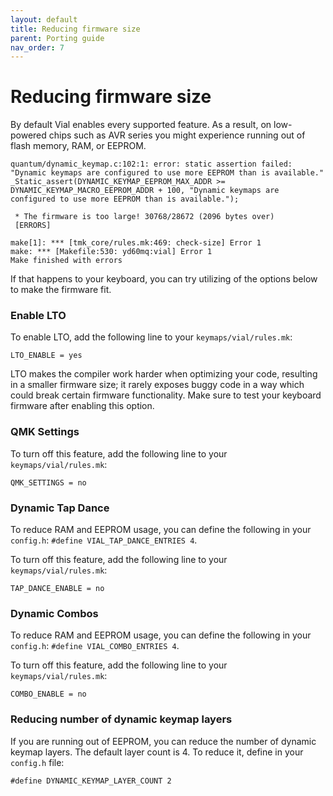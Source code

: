 ```yaml
---
layout: default
title: Reducing firmware size
parent: Porting guide
nav_order: 7
---
```


# Reducing firmware size

By default Vial enables every supported feature. As a result, on low-powered chips such as AVR series you might experience running out of flash memory, RAM, or EEPROM.

```
quantum/dynamic_keymap.c:102:1: error: static assertion failed: "Dynamic keymaps are configured to use more EEPROM than is available."
_Static_assert(DYNAMIC_KEYMAP_EEPROM_MAX_ADDR >= DYNAMIC_KEYMAP_MACRO_EEPROM_ADDR + 100, "Dynamic keymaps are configured to use more EEPROM than is available.");
```

```
 * The firmware is too large! 30768/28672 (2096 bytes over)
 [ERRORS]

make[1]: *** [tmk_core/rules.mk:469: check-size] Error 1
make: *** [Makefile:530: yd60mq:vial] Error 1
Make finished with errors
```

If that happens to your keyboard, you can try utilizing of the options below to make the firmware fit.

### Enable LTO

To enable LTO, add the following line to your `keymaps/vial/rules.mk`:

```
LTO_ENABLE = yes
```

LTO makes the compiler work harder when optimizing your code, resulting in a smaller firmware size; it rarely exposes buggy code in a way which could break certain firmware functionality. Make sure to test your keyboard firmware after enabling this option.

### QMK Settings

To turn off this feature, add the following line to your `keymaps/vial/rules.mk`:

```
QMK_SETTINGS = no
```

### Dynamic Tap Dance

To reduce RAM and EEPROM usage, you can define the following in your `config.h`: `#define VIAL_TAP_DANCE_ENTRIES 4`.

To turn off this feature, add the following line to your `keymaps/vial/rules.mk`:

```
TAP_DANCE_ENABLE = no
```

### Dynamic Combos

To reduce RAM and EEPROM usage, you can define the following in your `config.h`: `#define VIAL_COMBO_ENTRIES 4`.

To turn off this feature, add the following line to your `keymaps/vial/rules.mk`:

```
COMBO_ENABLE = no
```

### Reducing number of dynamic keymap layers

If you are running out of EEPROM, you can reduce the number of dynamic keymap layers. The default layer count is 4. To reduce it, define in your `config.h` file:

```
#define DYNAMIC_KEYMAP_LAYER_COUNT 2
```
